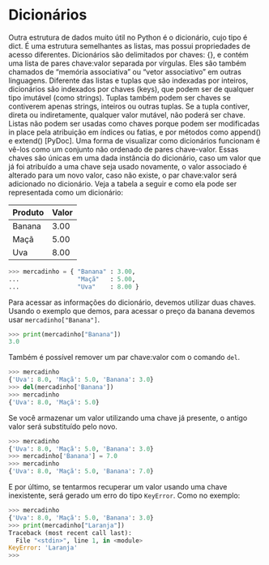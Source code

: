 # Dicionários

Outra estrutura de dados muito útil no Python é o dicionário, cujo tipo é dict. É uma estrutura semelhantes as listas, mas possui propriedades de acesso diferentes. Dicionários são delimitados por chaves: {}, e contém uma lista de pares chave:valor separada por vírgulas. Eles são também chamados de “memória associativa” ou “vetor associativo” em outras linguagens.
Diferente das listas e tuplas que são indexadas por inteiros, dicionários são indexados por chaves (keys), que podem ser de qualquer tipo imutável (como strings). Tuplas também podem ser chaves se contiverem apenas strings, inteiros ou outras tuplas. Se a tupla contiver, direta ou indiretamente, qualquer valor mutável, não poderá ser chave. Listas não podem ser usadas como chaves porque podem ser modificadas in place pela atribuição em índices ou fatias, e por métodos como append() e extend() [PyDoc].
Uma forma de visualizar como dicionários funcionam é vê-los como um conjunto não ordenado de pares chave-valor. Essas chaves são únicas em uma dada instância do dicionário, caso um valor que já foi atribuído a uma chave seja usado novamente, o valor associado é alterado para um novo valor, caso não existe, o par chave:valor será adicionado no dicionário.
Veja a tabela a seguir e como ela pode ser representada como um dicionário:

| Produto | Valor |
|---------|-------|
| Banana  | 3.00  |
| Maçã    | 5.00  |
| Uva     | 8.00  |

```python
>>> mercadinho = { "Banana" : 3.00,
...                "Maçã"   : 5.00,
...                "Uva"    : 8.00 }
```

Para acessar as informações do dicionário, devemos utilizar duas chaves. Usando o exemplo que demos, para acessar o preço da banana devemos usar ```mercadinho["Banana"]```.

```python
>>> print(mercadinho["Banana"])
3.0
```

Também é possível remover um par chave:valor com o comando ```del```.

```python
>>> mercadinho
{'Uva': 8.0, 'Maçã': 5.0, 'Banana': 3.0}
>>> del(mercadinho['Banana'])
>>> mercadinho
{'Uva': 8.0, 'Maçã': 5.0}
```

 Se você armazenar um valor utilizando uma chave já presente, o antigo valor será substituído pelo novo.

```python
>>> mercadinho
{'Uva': 8.0, 'Maçã': 5.0, 'Banana': 3.0}
>>> mercadinho['Banana'] = 7.0
>>> mercadinho
{'Uva': 8.0, 'Maçã': 5.0, 'Banana': 7.0}
```

 E por último, se tentarmos recuperar um valor usando uma chave inexistente, será gerado um erro do tipo ```KeyError```. Como no exemplo:

```python
>>> mercadinho
{'Uva': 8.0, 'Maçã': 5.0, 'Banana': 3.0}
>>> print(mercadinho["Laranja"])
Traceback (most recent call last):
  File "<stdin>", line 1, in <module>
KeyError: 'Laranja'
>>>
```

